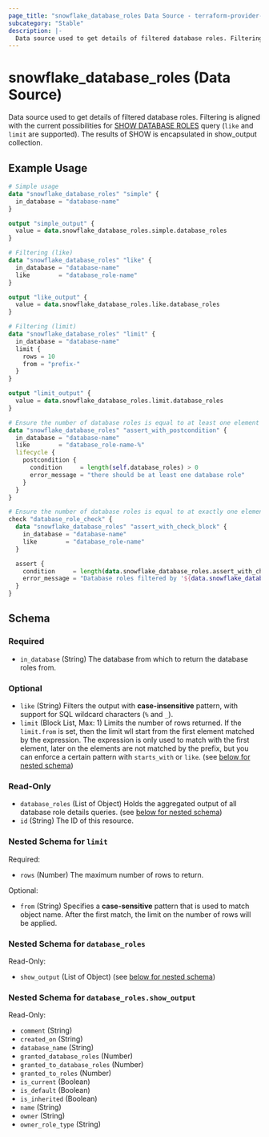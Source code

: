 ```yaml
---
page_title: "snowflake_database_roles Data Source - terraform-provider-snowflake"
subcategory: "Stable"
description: |-
  Data source used to get details of filtered database roles. Filtering is aligned with the current possibilities for SHOW DATABASE ROLES https://docs.snowflake.com/en/sql-reference/sql/show-database-roles query (like and limit are supported). The results of SHOW is encapsulated in show_output collection.
---
```


# snowflake_database_roles (Data Source)

Data source used to get details of filtered database roles. Filtering is aligned with the current possibilities for [SHOW DATABASE ROLES](https://docs.snowflake.com/en/sql-reference/sql/show-database-roles) query (`like` and `limit` are supported). The results of SHOW is encapsulated in show_output collection.

## Example Usage

```terraform
# Simple usage
data "snowflake_database_roles" "simple" {
  in_database = "database-name"
}

output "simple_output" {
  value = data.snowflake_database_roles.simple.database_roles
}

# Filtering (like)
data "snowflake_database_roles" "like" {
  in_database = "database-name"
  like        = "database_role-name"
}

output "like_output" {
  value = data.snowflake_database_roles.like.database_roles
}

# Filtering (limit)
data "snowflake_database_roles" "limit" {
  in_database = "database-name"
  limit {
    rows = 10
    from = "prefix-"
  }
}

output "limit_output" {
  value = data.snowflake_database_roles.limit.database_roles
}

# Ensure the number of database roles is equal to at least one element (with the use of postcondition)
data "snowflake_database_roles" "assert_with_postcondition" {
  in_database = "database-name"
  like        = "database_role-name-%"
  lifecycle {
    postcondition {
      condition     = length(self.database_roles) > 0
      error_message = "there should be at least one database role"
    }
  }
}

# Ensure the number of database roles is equal to at exactly one element (with the use of check block)
check "database_role_check" {
  data "snowflake_database_roles" "assert_with_check_block" {
    in_database = "database-name"
    like        = "database_role-name"
  }

  assert {
    condition     = length(data.snowflake_database_roles.assert_with_check_block.database_roles) == 1
    error_message = "Database roles filtered by '${data.snowflake_database_roles.assert_with_check_block.like}' returned ${length(data.snowflake_database_roles.assert_with_check_block.database_roles)} database roles where one was expected"
  }
}
```

<!-- schema generated by tfplugindocs -->
## Schema

### Required

- `in_database` (String) The database from which to return the database roles from.

### Optional

- `like` (String) Filters the output with **case-insensitive** pattern, with support for SQL wildcard characters (`%` and `_`).
- `limit` (Block List, Max: 1) Limits the number of rows returned. If the `limit.from` is set, then the limit wll start from the first element matched by the expression. The expression is only used to match with the first element, later on the elements are not matched by the prefix, but you can enforce a certain pattern with `starts_with` or `like`. (see [below for nested schema](#nestedblock--limit))

### Read-Only

- `database_roles` (List of Object) Holds the aggregated output of all database role details queries. (see [below for nested schema](#nestedatt--database_roles))
- `id` (String) The ID of this resource.

<a id="nestedblock--limit"></a>
### Nested Schema for `limit`

Required:

- `rows` (Number) The maximum number of rows to return.

Optional:

- `from` (String) Specifies a **case-sensitive** pattern that is used to match object name. After the first match, the limit on the number of rows will be applied.


<a id="nestedatt--database_roles"></a>
### Nested Schema for `database_roles`

Read-Only:

- `show_output` (List of Object) (see [below for nested schema](#nestedobjatt--database_roles--show_output))

<a id="nestedobjatt--database_roles--show_output"></a>
### Nested Schema for `database_roles.show_output`

Read-Only:

- `comment` (String)
- `created_on` (String)
- `database_name` (String)
- `granted_database_roles` (Number)
- `granted_to_database_roles` (Number)
- `granted_to_roles` (Number)
- `is_current` (Boolean)
- `is_default` (Boolean)
- `is_inherited` (Boolean)
- `name` (String)
- `owner` (String)
- `owner_role_type` (String)
